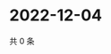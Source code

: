 # 2022-12-04

共 0 条

<!-- BEGIN WEIBO -->
<!-- 最后更新时间 Sun Dec 04 2022 14:00:56 GMT+0800 (China Standard Time) -->

<!-- END WEIBO -->
